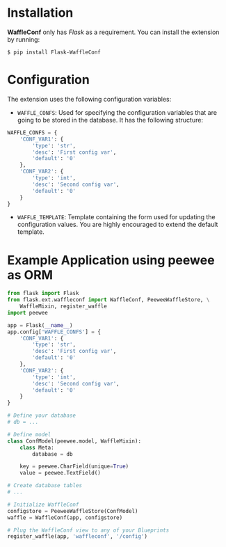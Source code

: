 # Installation

**WaffleConf** only has *Flask* as a requirement. You can install the extension
by running:

~~~
$ pip install Flask-WaffleConf
~~~

# Configuration

The extension uses the following configuration variables:

- `WAFFLE_CONFS`: Used for specifying the configuration variables that are
  going to be stored in the database. It has the following structure:

~~~python
WAFFLE_CONFS = {
    'CONF_VAR1': {
        'type': 'str',
        'desc': 'First config var',
        'default': '0'
    },
    'CONF_VAR2': {
        'type': 'int',
        'desc': 'Second config var',
        'default': '0'
    }
}
~~~

- `WAFFLE_TEMPLATE`: Template containing the form used for updating the
  configuration values. You are highly encouraged to extend the default
  template.

# Example Application using peewee as ORM

~~~python
from flask import Flask
from flask.ext.waffleconf import WaffleConf, PeeweeWaffleStore, \
    WaffleMixin, register_waffle
import peewee

app = Flask(__name__)
app.config['WAFFLE_CONFS'] = {
    'CONF_VAR1': {
        'type': 'str',
        'desc': 'First config var',
        'default': '0'
    },
    'CONF_VAR2': {
        'type': 'int',
        'desc': 'Second config var',
        'default': '0'
    }
}

# Define your database
# db = ...

# Define model
class ConfModel(peewee.model, WaffleMixin):
    class Meta:
        database = db

    key = peewee.CharField(unique=True)
    value = peewee.TextField()

# Create database tables
# ...

# Initialize WaffleConf
configstore = PeeweeWaffleStore(ConfModel)
waffle = WaffleConf(app, configstore)

# Plug the WaffleConf view to any of your Blueprints
register_waffle(app, 'waffleconf', '/config')
~~~
